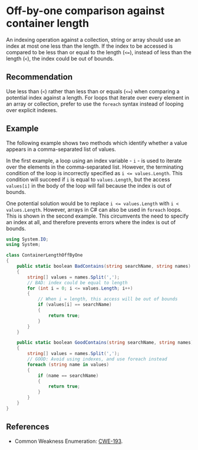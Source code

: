 # Off-by-one comparison against container length
An indexing operation against a collection, string or array should use an index at most one less than the length. If the index to be accessed is compared to be less than or equal to the length (`<=`), instead of less than the length (`<`), the index could be out of bounds.


## Recommendation
Use less than (`<`) rather than less than or equals (`<=`) when comparing a potential index against a length. For loops that iterate over every element in an array or collection, prefer to use the `foreach` syntax instead of looping over explicit indexes.


## Example
The following example shows two methods which identify whether a value appears in a comma-separated list of values.

In the first example, a loop using an index variable - `i` - is used to iterate over the elements in the comma-separated list. However, the terminating condition of the loop is incorrectly specified as `i <= values.Length`. This condition will succeed if `i` is equal to `values.Length`, but the access `values[i]` in the body of the loop will fail because the index is out of bounds.

One potential solution would be to replace `i <= values.Length` with `i < values.Length`. However, arrays in C\# can also be used in `foreach` loops. This is shown in the second example. This circumvents the need to specify an index at all, and therefore prevents errors where the index is out of bounds.


```csharp
using System.IO;
using System;

class ContainerLengthOffByOne
{
    public static boolean BadContains(string searchName, string names)
    {
        string[] values = names.Split(',');
        // BAD: index could be equal to length
        for (int i = 0; i <= values.Length; i++)
        {
            // When i = length, this access will be out of bounds
            if (values[i] == searchName)
            {
                return true;
            }
        }
    }

    public static boolean GoodContains(string searchName, string names)
    {
        string[] values = names.Split(',');
        // GOOD: Avoid using indexes, and use foreach instead
        foreach (string name in values)
        {
            if (name == searchName)
            {
                return true;
            }
        }
    }
}

```

## References
* Common Weakness Enumeration: [CWE-193](https://cwe.mitre.org/data/definitions/193.html).
